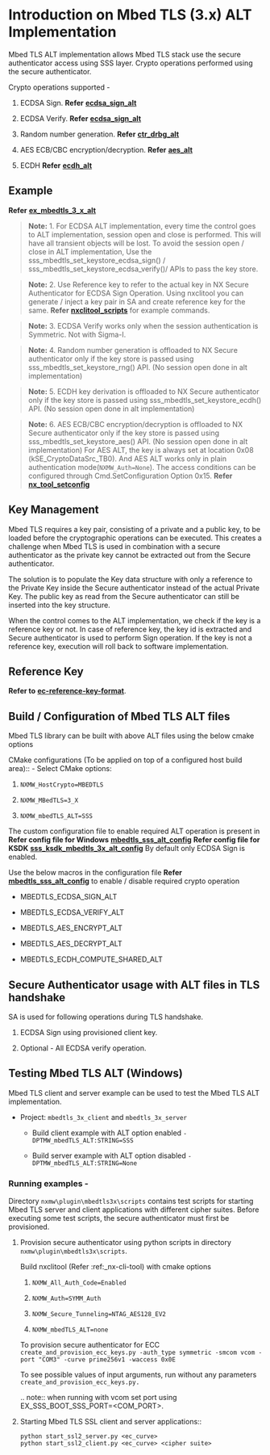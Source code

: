 # Introduction on Mbed TLS (3.x) ALT Implementation

Mbed TLS ALT implementation allows Mbed TLS stack use the secure
authenticator access using SSS layer. Crypto operations performed using
the secure authenticator.

Crypto operations supported -

1.  ECDSA Sign. **Refer** [**ecdsa_sign_alt**](./ecdsa_sign_alt.c)

2.  ECDSA Verify. **Refer** [**ecdsa_sign_alt**](./ecdsa_verify_alt.c)

3.  Random number generation. **Refer** [**ctr_drbg_alt**](./ctr_drbg_alt.c)

4.  AES ECB/CBC encryption/decryption.
    **Refer** [**aes_alt**](./aes_alt.c)

5.  ECDH **Refer** [**ecdh_alt**](./ecdh_alt.c)

## Example 
   **Refer** [**ex_mbedtls_3_x_alt**](../../demos/nx/mbedtls_3_x_alt/ex_mbedtls_3_x_alt.c)


>**Note:**  1. For ECDSA ALT implementation, every time the control goes to ALT implementation,
    session open and close is performed. This will have all transient objects will be lost.
    To avoid the session open / close in ALT implementation,
    Use the sss_mbedtls_set_keystore_ecdsa_sign() / sss_mbedtls_set_keystore_ecdsa_verify()/
    APIs to pass the key store.

>**Note:** 2. Use Reference key to refer to the actual key in NX Secure Authenticator for ECDSA Sign Operation.
    Using nxclitool you can generate / inject a key pair in SA and create reference key for the same. **Refer** [**nxclitool_scripts**](../../demos/nx/nx_cli_tool/scripts/nxclitool_genkey_refkey.bat) for example commands.

>**Note:** 3. ECDSA Verify works only when the session authentication is Symmetric. Not with Sigma-I.

>**Note:** 4. Random number generation is offloaded to NX Secure authenticator only if the key store
    is passed using sss_mbedtls_set_keystore_rng() API. (No session open done in alt implementation)

>**Note:** 5. ECDH key derivation is offloaded to NX Secure authenticator only if the key store
    is passed using sss_mbedtls_set_keystore_ecdh() API. (No session open done in alt implementation)

>**Note:** 6. AES ECB/CBC encryption/decryption is offloaded to NX Secure authenticator only if the key store
    is passed using sss_mbedtls_set_keystore_aes() API. (No session open done in alt implementation)
    For AES ALT, the key is always set at location 0x08 (kSE_CryptoDataSrc_TB0). And AES ALT works only
    in plain authentication mode(``NXMW_Auth=None``). The access conditions can be configured
    through Cmd.SetConfiguration Option 0x15. **Refer** [**nx_tool_setconfig**](../../demos/nx/nx_tool_setconfig/readme.md)

## Key Management

Mbed TLS requires a key pair, consisting of a private and a public key,
to be loaded before the cryptographic operations can be executed. This
creates a challenge when Mbed TLS is used in combination with a secure
authenticator as the private key cannot be extracted out from the Secure
authenticator.

The solution is to populate the Key data structure with only a reference
to the Private Key inside the Secure authenticator instead of the actual
Private Key. The public key as read from the Secure authenticator can
still be inserted into the key structure.

When the control comes to the ALT implementation, we check if the key is
a reference key or not. In case of reference key, the key id is
extracted and Secure authenticator is used to perform Sign operation. If
the key is not a reference key, execution will roll back to software
implementation.

## Reference Key

**Refer to** [**ec-reference-key-format**](../openssl_provider/readme.md).

## Build / Configuration of Mbed TLS ALT files

Mbed TLS library can be built with above ALT files using the below cmake
options

CMake configurations (To be applied on top of a configured host build
area):: - Select CMake options:

1.  `NXMW_HostCrypto=MBEDTLS`

2.  `NXMW_MBedTLS=3_X`

3.  `NXMW_mbedTLS_ALT=SSS`

The custom configuration file to enable required ALT operation is
present in **Refer config file for Windows** [**mbedtls_sss_alt_config**](./mbedtls_sss_alt_config.h) **Refer config file for KSDK** [**sss_ksdk_mbedtls_3x_alt_config**](../../lib/sss/port/ksdk/sss_ksdk_mbedtls_3x_alt_config.h) By default
only ECDSA Sign is enabled.

Use the below macros in the configuration file
**Refer** [**mbedtls_sss_alt_config**](./mbedtls_sss_alt_config.h) to enable / disable
required crypto operation

- MBEDTLS_ECDSA_SIGN_ALT

- MBEDTLS_ECDSA_VERIFY_ALT

- MBEDTLS_AES_ENCRYPT_ALT

- MBEDTLS_AES_DECRYPT_ALT

- MBEDTLS_ECDH_COMPUTE_SHARED_ALT

## Secure Authenticator usage with ALT files in TLS handshake

SA is used for following operations during TLS handshake.

1.  ECDSA Sign using provisioned client key.

2.  Optional - All ECDSA verify operation.

## Testing Mbed TLS ALT (Windows)

Mbed TLS client and server example can be used to test the Mbed TLS ALT
implementation.

- Project: `mbedtls_3x_client` and `mbedtls_3x_server`

    - Build client example with ALT option enabled
        `-DPTMW_mbedTLS_ALT:STRING=SSS`

    - Build server example with ALT option disabled 
        `-DPTMW_mbedTLS_ALT:STRING=None`


### Running examples -

Directory `nxmw\plugin\mbedtls3x\scripts` contains test scripts for
starting Mbed TLS server and client applications with different cipher
suites. Before executing some test scripts, the secure authenticator
must first be provisioned.

1.  Provision secure authenticator using python scripts in directory
    `nxmw\plugin\mbedtls3x\scripts`.

    Build nxclitool (Refer :ref:\_nx-cli-tool) with cmake options

    1.  `NXMW_All_Auth_Code=Enabled`

    2.  `NXMW_Auth=SYMM_Auth`

    3.  `NXMW_Secure_Tunneling=NTAG_AES128_EV2`

    4.  `NXMW_mbedTLS_ALT=none`

    To provision secure authenticator for ECC
    `create_and_provision_ecc_keys.py -auth_type symmetric -smcom vcom -port "COM3" -curve prime256v1 -waccess 0x0E`

    To see possible values of input arguments, run without any
    parameters `create_and_provision_ecc_keys.py.`

    .. note:: when running with vcom set port using
    EX_SSS_BOOT_SSS_PORT=<COM_PORT>.

2.  Starting Mbed TLS SSL client and server applications::

        python start_ssl2_server.py <ec_curve>
        python start_ssl2_client.py <ec_curve> <cipher suite>